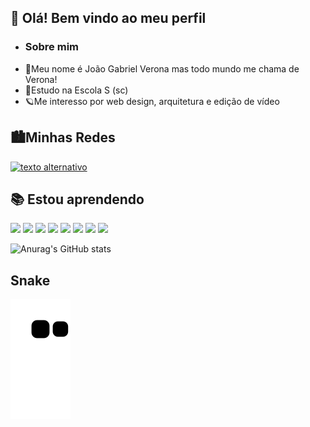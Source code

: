 ## 👋 Olá! Bem vindo ao meu perfil
 
- ### Sobre mim
- 🥱Meu nome é João Gabriel Verona mas todo mundo me chama de Verona!
- 📝Estudo na Escola S (sc)
- 🪐Me interesso por web design, arquitetura e edição de vídeo

## 🏙️Minhas Redes
[![texto alternativo](http://i.imgur.com/tXSoThF.png)](http://www.twitter.com/JaoVerona "texto título")

## 📚 Estou aprendendo 
<img src="https://cdn.jsdelivr.net/gh/devicons/devicon/icons/premierepro/premierepro-original.svg" width=50 /> <img src="https://upload.wikimedia.org/wikipedia/commons/2/20/Photoshop_CC_icon.png" width=51 /> <img src="https://cdn.jsdelivr.net/gh/devicons/devicon/icons/aftereffects/aftereffects-original.svg" width=50 />   <img src="https://cdn.jsdelivr.net/gh/devicons/devicon/icons/canva/canva-original.svg" width=50 />   <img src="https://cdn.jsdelivr.net/gh/devicons/devicon/icons/java/java-plain.svg" width=50 /> <img src="https://cdn.jsdelivr.net/gh/devicons/devicon/icons/git/git-original.svg" width=50/> <img src="https://cdn.icon-icons.com/icons2/2429/PNG/512/github_logo_icon_147285.png" width=50 /> <img src="https://cdn.jsdelivr.net/gh/devicons/devicon/icons/figma/figma-original.svg" width=50/>


![Anurag's GitHub stats](https://github-readme-stats.vercel.app/api?username=1Verona&show_icons=true&theme=tokyonight) 

## Snake
![snake gif](https://github.com/1Verona/1Verona/blob/output/github-contribution-grid-snake.svg)
